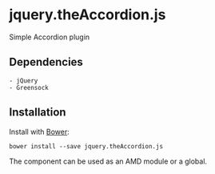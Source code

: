 # jquery.theAccordion.js

Simple Accordion plugin

## Dependencies

    - jQuery
    - Greensock

## Installation

Install with [Bower](http://bower.io):

```
bower install --save jquery.theAccordion.js
```

The component can be used as an AMD module or a global.

